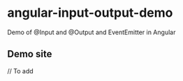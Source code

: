 # angular-input-output-demo
Demo of @Input and @Output and EventEmitter in Angular

## Demo site
// To add